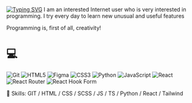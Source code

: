 
[![Typing SVG](https://readme-typing-svg.demolab.com?font=Fira+Code&weight=600&size=21&pause=1000&color=31C4F7&width=435&lines=Hi+there+%F0%9F%91%8B%2C+my+name+is+GoodWebMan)](https://git.io/typing-svg)
I am an interested Internet user who is very interested in programming.
I try every day to learn new unusual and useful features

Programming is, first of all, creativity!



# 💻 
![Git](https://img.shields.io/badge/git-%23F05033.svg?style=for-the-badge&logo=git&logoColor=white)
![HTML5](https://img.shields.io/badge/html5-%23E34F26.svg?style=for-the-badge&logo=html5&logoColor=white) 	![Figma](https://img.shields.io/badge/figma-%23F24E1E.svg?style=for-the-badge&logo=figma&logoColor=white)  ![CSS3](https://img.shields.io/badge/css3-%231572B6.svg?style=for-the-badge&logo=css3&logoColor=white) ![Python](https://img.shields.io/badge/python-3670A0?style=for-the-badge&logo=python&logoColor=ffdd54) ![JavaScript](https://img.shields.io/badge/javascript-%23323330.svg?style=for-the-badge&logo=javascript&logoColor=%23F7DF1E)  ![React](https://img.shields.io/badge/react-%2320232a.svg?style=for-the-badge&logo=react&logoColor=%2361DAFB) ![React Router](https://img.shields.io/badge/React_Router-CA4245?style=for-the-badge&logo=react-router&logoColor=white) ![React Hook Form](https://img.shields.io/badge/React%20Hook%20Form-EC5990.svg?style=for-the-badge&logo=React-Hook-Form&logoColor=white)

🔧 Skills: GIT / HTML  / CSS / SCSS / JS / TS / Python /  React / Tailwind 











